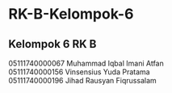 # RK-B-Kelompok-6
## Kelompok 6 RK B

05111740000067	Muhammad Iqbal Imani Atfan <br />
05111740000156	Vinsensius Yuda Pratama <br />
05111740000196	Jihad Rausyan Fiqrussalam 
